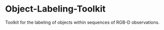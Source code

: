 # Object-Labeling-Toolkit

Toolkit for the labeling of objects within sequences of RGB-D observations.
